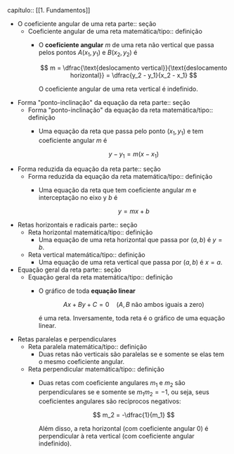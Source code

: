 capítulo:: [[1. Fundamentos]]

- O coeficiente angular de uma reta
  parte:: seção
	- Coeficiente angular de uma reta
	  matemática/tipo:: definição
		- O **coeficiente angular** $m$ de uma reta não vertical que passa pelos pontos $A(x_1, y_1)$ e $B(x_2, y_2)$ é
		  
		  $$
		  m = \dfrac{\text{deslocamento vertical}}{\text{deslocamento horizontal}} = \dfrac{y_2 - y_1}{x_2 - x_1}
		  $$
		  
		  O coeficiente angular de uma reta vertical é indefinido.
- Forma "ponto-inclinação" da equação da reta
  parte:: seção
	- Forma "ponto-inclinação" da equação da reta
	  matemática/tipo:: definição
		- Uma equação da reta que passa pelo ponto $(x_1, y_1)$ e tem coeficiente angular $m$ é
		  
		  $$
		  y - y_1 = m(x - x_1)
		  $$
- Forma reduzida da equação da reta
  parte:: seção
	- Forma reduzida da equação da reta
	  matemática/tipo:: definição
		- Uma equação da reta que tem coeficiente angular $m$ e interceptação no eixo y $b$ é
		  
		  $$
		  y = mx + b
		  $$
- Retas horizontais e radicais
  parte:: seção
	- Reta horizontal
	  matemática/tipo:: definição
		- Uma equação de uma reta horizontal que passa por $(a, b)$ é $y = b$.
	- Reta vertical
	  matemática/tipo:: definição
		- Uma equação de uma reta vertical que passa por $(a, b)$ é $x = a$.
- Equação geral da reta
  parte:: seção
	- Equação geral da reta
	  matemática/tipo:: definição
		- O gráfico de toda **equação linear**
		  
		  $$
		  Ax + By + C = 0 \quad (A, B \text{ não ambos iguais a zero})
		  $$
		  
		  é uma reta. Inversamente, toda reta é o gráfico de uma equação linear.
- Retas paralelas e perpendiculares
	- Reta paralela
	  matemática/tipo:: definição
		- Duas retas não verticais são paralelas se e somente se elas tem o mesmo coeficiente angular.
	- Reta perpendicular
	  matemática/tipo:: definição
		- Duas retas com coeficiente angulares $m_1$ e $m_2$ são perpendiculares se e somente se $m_1 m_2 = -1$, ou seja, seus coeficientes angulares são recíprocos negativos:
		  
		  $$
		  m_2 = -\dfrac{1}{m_1}
		  $$
		  
		  Além disso, a reta horizontal (com coeficiente angular 0) é perpendicular à reta vertical (com coeficiente angular indefinido).